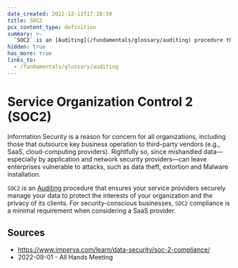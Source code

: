 ```yaml
---
date_created: 2022-12-11T17:20:59
title: SOC2
pcx_content_type: definition
summary: >-
  `SOC2` is an [Auditing](/fundamentals/glossary/auditing) procedure that ensures your service providers securely manage your data to protect the interests of your organization and the privacy of its clients.
hidden: true
has_more: true
links_to:
  - /fundamentals/glossary/auditing
---
```


# Service Organization Control 2 (SOC2)

Information Security is a reason for concern for all organizations, including those that outsource key business operation to third-party vendors (e.g., SaaS, cloud-computing providers). Rightfully so, since mishandled data—especially by application and network security providers—can leave enterprises vulnerable to attacks, such as data theft, extortion and Malware installation.

`SOC2` is an [Auditing](/fundamentals/glossary/auditing) procedure that ensures your service providers securely manage your data to protect the interests of your organization and the privacy of its clients. For security-conscious businesses, `SOC2` compliance is a minimal requirement when considering a SaaS provider.

## Sources

- https://www.imperva.com/learn/data-security/soc-2-compliance/
- 2022-09-01 - All Hands Meeting
